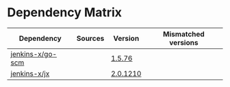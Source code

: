 # Dependency Matrix

Dependency | Sources | Version | Mismatched versions
---------- | ------- | ------- | -------------------
[jenkins-x/go-scm](https://github.com/jenkins-x/go-scm) |  | [1.5.76]() | 
[jenkins-x/jx](https://github.com/jenkins-x/jx) |  | [2.0.1210](https://github.com/jenkins-x/jx/releases/tag/v2.0.1210) | 
